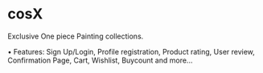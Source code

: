 # cosX

Exclusive One piece Painting collections.

• Features: Sign Up/Login, Profile registration, Product rating, User review, Confirmation Page, Cart, Wishlist, Buycount and more...
